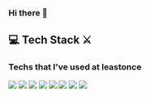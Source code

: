### Hi there 👋

<!--
**yeonhyeeun/yeonhyeeun** is a ✨ _special_ ✨ repository because its `README.md` (this file) appears on your GitHub profile.

Here are some ideas to get you started:

- 🔭 I’m currently working on ...
- 🌱 I’m currently learning ...
- 👯 I’m looking to collaborate on ...
- 🤔 I’m looking for help with ...
- 💬 Ask me about ...
- 📫 How to reach me: ...
- 😄 Pronouns: ...
- ⚡ Fun fact: ...
-->

<h2> 💻 Tech Stack ⚔️  
<h3> Techs that I've used at leastonce  
  
    
    
    
<!-- 사용해본 테크 스택들 소개      -->
<img src="https://img.shields.io/badge/Java-1985F0?style=flat-square&logo=Java&logoColor=white"/></a>
<img src="https://img.shields.io/badge/JavaScripte-F7DF1E?style=flat-square&logo=JavaScript&logoColor=black"/></a>
<img src="https://img.shields.io/badge/C-A8B9CC?style=flat-square&logo=C&logoColor=white"/></a>
<img src="https://img.shields.io/badge/C++-00599C?style=flat-square&logo=C++&logoColor=black"/></a>
<img src="https://img.shields.io/badge/CSS-1572B6?style=flat-square&logo=CSS&logoColor= white"/></a>
<img src="https://img.shields.io/badge/MySQL-4479A1?style=flat-square&logo=MySQLlogoColor=white"/></a>
<img src="https://img.shields.io/badge/SQLite-003B57?style=flat-square&logo=SQLite&logoColor=white"/></a>
<img src="https://img.shields.io/badge/HTML-E34F26?style=flat-square&logo=html&logoColor= white "/></a>






  
